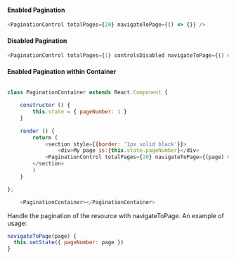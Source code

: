 #### Enabled Pagination

```js
<PaginationControl totalPages={20} navigateToPage={() => {}} />
```

#### Disabled Pagination

```js
<PaginationControl totalPages={1} controlsDisabled navigateToPage={() => {}} />
```

#### Enabled Pagination within Container

```js

class PaginationContainer extends React.Component {

	constructor () {
		this.state = { pageNumber: 1 }
	}

	render () {
		return (
			<section style={{border: '1px solid black'}}>
				<div>My page is:{this.state.pageNumber}</div>
  			<PaginationControl totalPages={20} navigateToPage={(page) => { this.setState({pageNumber: page}) }} />
  		</section>
		)
	}

};

	<PaginationContainer></PaginationContainer>

```

Handle the pagination of the resource with navigateToPage.  An example of usage:

```js static
navigateToPage(page) {
  this.setState({ pageNumber: page })
}

```

